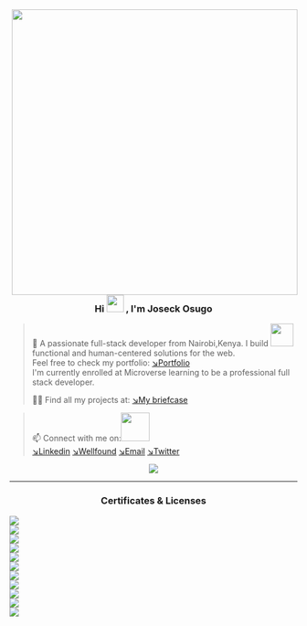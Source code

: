 <img align="right" width="500" src="https://www.web24zone.com/wp-content/uploads/2022/09/2c778e_89d09c380b7b4a09bcdbcb329c4734b3_mv2.gif">
 <h3 align="center"> Hi <img src="https://media.giphy.com/media/hvRJCLFzcasrR4ia7z/giphy.gif" width="30px"/>
, I'm Joseck Osugo</h3>

>👀  A passionate full-stack developer from Nairobi,Kenya.
>I build <img src="https://media.giphy.com/media/WUlplcMpOCEmTGBtBW/giphy.gif" width="40"> functional and human-centered solutions for the web.<br>
> Feel free to check my portfolio:
[↘︎Portfolio](https://0sugo.github.io/portfolio_mobile_view/)<br>
> I'm currently enrolled at Microverse learning to be a professional full stack developer.
> 
> 👨‍💻 Find all my projects at: [↘︎My briefcase](https://github.com/0sugo?tab=repositories)<br>


> 📫 Connect with me on:<img src="https://github.com/TheDudeThatCode/TheDudeThatCode/blob/master/Assets/Handshake.gif" width="50"> <br>
[↘︎Linkedin](https://www.linkedin.com/in/joseck-osugo/) 
[↘︎Wellfound](https://wellfound.com/u/joseck-osugo)
[↘︎Email](mailto:josugo38@gmail.com)
[↘︎Twitter](https://twitter.com/osugo5)

<p align="center">
<img src="https://komarev.com/ghpvc/?username=0sugo&style=for-the-badge&label=PROFILE+VISITORS">
 
</p>

<hr>

 <h3 align="center" style="display: flex; justify-content: center;">Certificates & Licenses</h3>
 <p style="width:20px">
 <img src = "https://api.accredible.com/v1/frontend/credential_website_embed_image/badge/70100858"></img>
 <img src = "https://api.accredible.com/v1/frontend/credential_website_embed_image/badge/72351775"></img>
 <img src = "https://api.accredible.com/v1/frontend/credential_website_embed_image/badge/74440096"></img>
 <img src = "https://api.accredible.com/v1/frontend/credential_website_embed_image/badge/74440096"></img>
 <img src = "https://api.accredible.com/v1/frontend/credential_website_embed_image/badge/74440096"></img>
 <img src = "https://api.accredible.com/v1/frontend/credential_website_embed_image/badge/74440096"></img>
 <img src = "https://api.accredible.com/v1/frontend/credential_website_embed_image/badge/74440096"></img>
 <img src = "https://api.accredible.com/v1/frontend/credential_website_embed_image/badge/74440096"></img>
 <img src = "https://api.accredible.com/v1/frontend/credential_website_embed_image/badge/74440096"></img>
 <img src = "https://api.accredible.com/v1/frontend/credential_website_embed_image/badge/74440096"></img>
 <img src = "https://api.accredible.com/v1/frontend/credential_website_embed_image/badge/74440096"></img>
</p>


<!--
**0sugo/0sugo** is a ✨ _special_ ✨ repository because its `README.md` (this file) appears on your GitHub profile.

Here are some ideas to get you started:

- 🔭 I’m currently working on ...
- 🌱 I’m currently learning ...
- 👯 I’m looking to collaborate on ...
- 🤔 I’m looking for help with ...
- 💬 Ask me about ...
- 📫 How to reach me: ...
- 😄 Pronouns: ...
- ⚡ Fun fact: ...
-->
